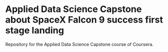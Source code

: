 # Applied Data Science Capstone about SpaceX Falcon 9 success first stage landing
Repository for the Applied Data Science Capstone course of Coursera.
